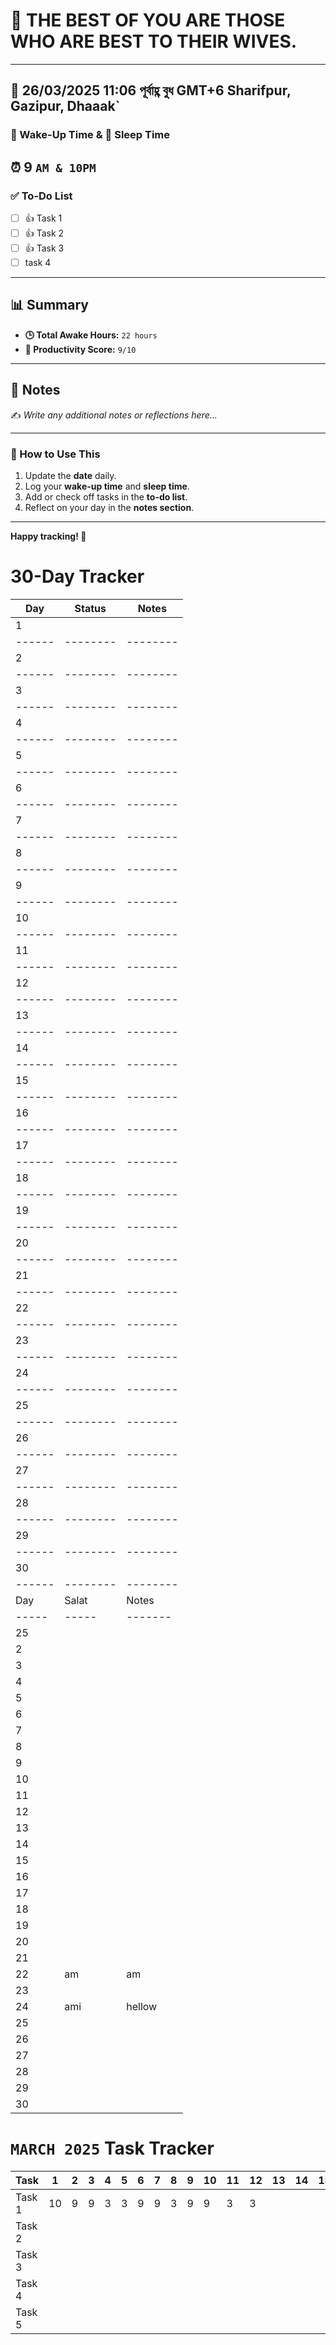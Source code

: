 # 📝 THE BEST OF YOU ARE THOSE WHO ARE BEST TO THEIR WIVES.

---

## 📅 26/03/2025 11:06 পূর্বাহ্ণ বুধ GMT+6 Sharifpur, Gazipur, Dhaaak`

### 🌅 Wake-Up Time & 🌙 Sleep Time

## ⏰ 9 `AM & 10PM`

### ✅ To-Do List

- [ ] 👍 Task 1
- [ ] 👍 Task 2
- [ ] 👍 Task 3
- [ ] task 4

---

## 📊 Summary

- **🕒 Total Awake Hours:** `22 hours`
- **📖 Productivity Score:** `9/10`

---

## 📝 Notes

✍️ _Write any additional notes or reflections here..._

---

### 📌 How to Use This

1. Update the **date** daily.
2. Log your **wake-up time** and **sleep time**.
3. Add or check off tasks in the **to-do list**.
4. Reflect on your day in the **notes section**.

---

**Happy tracking! 🚀**

# 30-Day Tracker

| Day    | Status   | Notes    |
| ------ | -------- | -------- |
| 1      |          |          |
| ------ | -------- | -------- |
| 2      |          |          |
| ------ | -------- | -------- |
| 3      |          |          |
| ------ | -------- | -------- |
| 4      |          |          |
| ------ | -------- | -------- |
| 5      |          |          |
| ------ | -------- | -------- |
| 6      |          |          |
| ------ | -------- | -------- |
| 7      |          |          |
| ------ | -------- | -------- |
| 8      |          |          |
| ------ | -------- | -------- |
| 9      |          |          |
| ------ | -------- | -------- |
| 10     |          |          |
| ------ | -------- | -------- |
| 11     |          |          |
| ------ | -------- | -------- |
| 12     |          |          |
| ------ | -------- | -------- |
| 13     |          |          |
| ------ | -------- | -------- |
| 14     |          |          |
| ------ | -------- | -------- |
| 15     |          |          |
| ------ | -------- | -------- |
| 16     |          |          |
| ------ | -------- | -------- |
| 17     |          |          |
| ------ | -------- | -------- |
| 18     |          |          |
| ------ | -------- | -------- |
| 19     |          |          |
| ------ | -------- | -------- |
| 20     |          |          |
| ------ | -------- | -------- |
| 21     |          |          |
| ------ | -------- | -------- |
| 22     |          |          |
| ------ | -------- | -------- |
| 23     |          |          |
| ------ | -------- | -------- |
| 24     |          |          |
| ------ | -------- | -------- |
| 25     |          |          |
| ------ | -------- | -------- |
| 26     |          |          |
| ------ | -------- | -------- |
| 27     |          |          |
| ------ | -------- | -------- |
| 28     |          |          |
| ------ | -------- | -------- |
| 29     |          |          |
| ------ | -------- | -------- |
| 30     |          |          |
| ------ | -------- | -------- |
| Day    | Salat    | Notes    |
| -----  | -----    | -------  |
| 25     |          |          |
| 2      |          |          |
| 3      |          |          |
| 4      |          |          |
| 5      |          |          |
| 6      |          |          |
| 7      |          |          |
| 8      |          |          |
| 9      |          |          |
| 10     |          |          |
| 11     |          |          |
| 12     |          |          |
| 13     |          |          |
| 14     |          |          |
| 15     |          |          |
| 16     |          |          |
| 17     |          |          |
| 18     |          |          |
| 19     |          |          |
| 20     |          |          |
| 21     |          |          |
| 22     | am       | am       |
| 23     |          |          |
| 24     | ami      | hellow   |
| 25     |          |          |
| 26     |          |          |
| 27     |          |          |
| 28     |          |          |
| 29     |          |          |
| 30     |          |          |

# `MARCH 2025` Task Tracker

| Task   | 1   | 2   | 3   | 4   | 5   | 6   | 7   | 8   | 9   | 10  | 11  | 12  | 13  | 14  | 15  | 16  | 17  | 18  | 19  | 20  | 21  | 22  | 23  | 24  | 25  | 26  | 27  | 28  | 29  | 30  |
| ------ | --- | --- | --- | --- | --- | --- | --- | --- | --- | --- | --- | --- | --- | --- | --- | --- | --- | --- | --- | --- | --- | --- | --- | --- | --- | --- | --- | --- | --- | --- |
| Task 1 | 10  | 9   | 9   | 3   | 3   | 9   | 9   | 3   | 9   | 9   | 3   | 3   |     |     |     |     |     |     |     |     |     |     |     |     |     |     |     |     |     |     |
| Task 2 |     |     |     |     |     |     |     |     |     |     |     |     |     |     |     |     |     |     |     |     |     |     |     |     |     |     |     |     |     |     |
| Task 3 |     |     |     |     |     |     |     |     |     |     |     |     |     |     |     |     |     |     |     |     |     |     |     |     |     |     |     |     |     |     |
| Task 4 |     |     |     |     |     |     |     |     |     |     |     |     |     |     |     |     |     |     |     |     |     |     |     |     |     |     |     |     |     |     |
| Task 5 |     |     |     |     |     |     |     |     |     |     |     |     |     |     |     |     |     |     |     |     |     |     |     |     |     |     |     |     |     |     |
